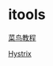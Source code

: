 # itools
[菜鸟教程](http://www.runoob.com/w3cnote/git-guide.html)

[Hystrix](https://github.com/Netflix/Hystrix/wiki)
